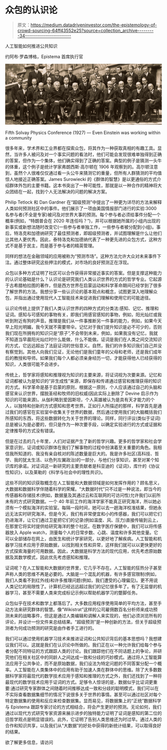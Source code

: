 # 众包的认识论

> 原文：<https://medium.datadriveninvestor.com/the-epistemology-of-crowd-sourcing-64ff43552e25?source=collection_archive---------34----------------------->

人工智能如何推进公共知识

约阿布·罗森博格，Epistema 首席执行官

![](img/eff99b5f5169dd24dffe2448a952ca9c.png)

Fifth Solvay Physics Conference (1927) — Even Einstein was working within a community

很多年来，学术界和工业界都在探索众包，将其作为一种获取真相的有趣工具。显然，当许多人被问及对一个事实问题的看法时，他们可能会发现很难单独得到正确的答案，但作为一个集体，他们确实得到了正确的答案。典型的例子是猜测一头牛的体重，这个例子是统计学家弗朗西斯·高尔顿在 1906 年观察到的。高尔顿注意到，虽然个人很难仅仅通过看一头公牛来猜测它的重量，但所有人群猜测的平均值惊人地接近正确答案。James Surowiecki 的《群体的智慧》是以更通俗的方式介绍群体外包的主要书籍。这本书突出了一种可能性，那就是以一种合作的精神将大众团结在一起，找到个人无法解决的问题的解决方案。

Philip Tetlock 和 Dan Gardner 在“超级预测”中提出了一种更为详尽的方法来解释人类如何预测社区中的事件。他们展示了一项由美国情报部门进行的实验:3000 名参与者(不全是专家)被问及对世界大事的预测。每个参与者必须给事件分配一个概率(例如，“特朗普会在 2020 年连任吗？”)，并可以根据她所属的小组内出现的新事实或新想法随时改变它(一些参与者单独工作，一些参与者被分配到小组)。事后，特洛克和加德纳研究了最佳预测者，即超级预测者，并试图理解是什么让他们比其他人更优秀。因此，泰特洛克和加德纳代表了一种更先进的众包方式，这种方式不是基于民主，而是基于参与者的精英管理。

同样的想法在金融领域的应用被称为“预测市场”。这种方法允许大众对未来事件下注。通过整体研究这些押注的模式，对市场的良好预测正在浮现。

众包以多种方式证明了社区可以合作获得非常接近事实的答案。但是支撑这种能力的认识论基础是什么？认识论是研究我们人类认识世界的方式的哲学专业。它起源于古希腊柏拉图的著作，但是西方世界在启蒙运动和科学革命期间已经学到了很多了解世界的方法。我想分享一些认识论的基本观点和概念，试图更深入地理解众包，并指出通过使用现代人工智能技术来促进我们理解和使用它的可能途径。

认识论传统上提供了我们人类认识世界的四种方式的分类法:感知、记忆、推理和证词。感知与可感知的事物有关，即我们用感官感知的事物，例如，阳光灿烂或我听到附近有狗的声音。推理是我们从一件事推断另一件事的能力，例如，如果今天早上阳光明媚，我今天就不需要带伞。记忆对于我们提升知识是必不可少的，否则我们现在所拥有的知识只是“原子”,不会带到未来，例如，如果我没有记忆，我就不知道当早晨阳光灿烂时什么能做，什么不能做。证词是我们在人类之间交流知识的方式，它远远超出了法庭证词的世俗意义。自然，我们的许多知识我们自己并没有察觉到。其他人向我们见证，无论他们是我们童年的父母和老师，还是我们成年后的教授和导师。如果我们每个人都必须亲身经历一切，才能获得他人已经获得的知识，人类很可能不会进步。

传统上，哲学家将感知和推理视为知识的主要来源，将证词视为次要来源。记忆和证词都被认为是知识的“非生成性”来源，即保存和传递通过感官和推理获得的知识的方式。科学革命是基于启蒙的原则，根据这一原则，个人应该通过自己的头脑和感官来认识世界，摆脱圣经和牧师的旧权威(因此实际上删除了 Devine 启示作为知识的可能来源)。从伽利略到爱因斯坦，个人英雄被认为是具有天才能力的个人，以独特和创新的方式感知和思考世界。正如行人所描述的那样，科学首先是通过我们的感官在实验室中收集关于世界的数据，然后通过使用我们的大脑概括我们所感知的东西，将这些数据转化为关于世界的理论。同样，同行评议(类似于证词)总是被认为是必要的，但只是作为一种次要手段，以确定实验进行的方式或证据和定律推导的方式没有错误。

但是在过去的几十年里，人们对证据产生了新的哲学兴趣。更多的哲学家和社会学家意识到，证词或知识群体在我们了解事物的过程中扮演着至关重要的角色。我相信我所知道的、我没有亲自核对的陈述数量是巨大的。我是许多社区(高科技、哲学、我的犹太生活、以色列左翼政治)的一部分，与他们分享知识，甚至对某个知识库的承诺。对证词这一新研究的主要贡献者是科亚迪的《证词》，库什的《协议性知识》，以及莱勒的《科学与社会中的理性共识》。

这些不同的知识获取概念在人工智能和大数据领域是如何发挥作用的？顾名思义，大数据和数据科学伴随着科学的荣耀。“大数据时代”只不过是一种说法，即当今的传感器和存储技术(例如，数据量及其通过云和互联网的可访问性)允许我们以前所未有的方式研究数据。一个 40 年前工作的海洋学家不能真正研究海洋，所以她必须有一个模拟海洋的实验室。每隔一段时间，她可以去一趟海洋校准结果，但她永远无法实时研究海洋。但是今天，我们有非常便宜和小的传感器，我们可以把它们扔进海洋，让它们通过卫星把它们的记录(例如温度、风、压力)直接传输到云上，在那里它将实时提供给研究海洋的整个社区。在数字医疗保健中，我们可以将传感器放入 Apple watch，测量每个人的日常步数、心跳、温度和许多其他变量。它可以全部储存在网上，由医生和统计学家研究，以更好地了解疾病。人工智能和机器学习技术应用于原始数据，以找到相关性和异常，这样我们就可以以更快更好的方式探索海量的可用数据。因此，大数据是科学方法的现代应用，优先考虑原始数据及其数学模式，因此优先考虑感知和推理。

证词呢？在人工智能和大数据的世界里，它几乎不存在。人工智能的狂热分子甚至声称人类的思维不再是必要的。大脑是一个混乱的机器，有许多感官限制(例如，我们人类看不到红外线)和许多推理问题(例如，我们遭受的心理偏见)。更不用说人类记忆的局限性了。计算机已经远远超过我们的记忆很多年了。有了无监督的机器学习，甚至不需要人类来完成标记示例以帮助机器学习的蹩脚任务。

众包似乎在技术和数学上都落后了。大多数应用程序使用简单的平均方法，甚至手动方法来研究群体的智慧。像“Wikistrat”这样的公司雇佣数百名分析师来成功预测未来的战略事件，但这是通过人类编辑和调解人来实现的，他们必须浏览所有的评论，并设计一份文件来总结结果。“超级预测”是一种创新的方法，但关于超级预测者为何成功预测的研究是由作者手工进行的。

我们可以通过使用机器学习技术来推进证词和公共知识背后的基本思想吗？我想建议我们可以。这就是我们在认识论中所做的。我们正在以一种允许我们给每个参与者分配不同特征的方式跟踪人类的讨论。我们跟踪他们在不同话题上的争论，并研究他们在相关社区中的同龄人之间达成一致和分歧的巧妙模式。通过将人工智能算法应用于公共争论，而不是原始数据，我们设法为特定问题的不同答案分配一个概率。人工智能在人类集体中的应用有助于加速人类在群体中的思维。除了大多数数据科学家将最现代的数学技术应用于感知和推理的方式之外，我们还找到了一种将最现代的数学技术应用于证词的方式。足够令人惊讶的是，数据似乎比证词更重要:通过研究专家群体之间随着时间推移达成一致和分歧的聪明模式，我们可以在不实际查看数据集细节的情况下说很多关于世界的事情。甚至可以通过社区对每个特定数据集的使用和反应来检查数据集。显而易见，将数据集上的“正统”数据科学与 Epistema 跟踪专家讨论的方式相结合，将会产生更好的预测。无论如何，我们通过以现代方式研究专家资源来展示进步的独特能力证明了证词是感知的第二位的旧哲学观点是明显错误的。此外，它证明了告别人类思维还为时过早。通过人类的合作和知识共享，以及我们从“大数据”的好处中获得的新统计结果，可以取得良好的结果。

欲了解更多信息，请访问